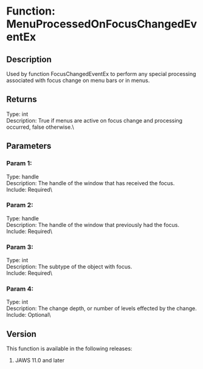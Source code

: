# Function: MenuProcessedOnFocusChangedEventEx

## Description

Used by function FocusChangedEventEx to perform any special processing
associated with focus change on menu bars or in menus.

## Returns

Type: int\
Description: True if menus are active on focus change and processing
occurred, false otherwise.\

## Parameters

### Param 1:

Type: handle\
Description: The handle of the window that has received the focus.\
Include: Required\

### Param 2:

Type: handle\
Description: The handle of the window that previously had the focus.\
Include: Required\

### Param 3:

Type: int\
Description: The subtype of the object with focus.\
Include: Required\

### Param 4:

Type: int\
Description: The change depth, or number of levels effected by the
change.\
Include: Optional\

## Version

This function is available in the following releases:

1.  JAWS 11.0 and later

